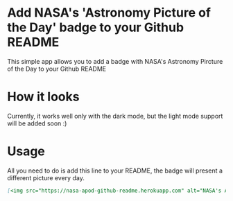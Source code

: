 # Add NASA's 'Astronomy Picture of the Day' badge to your Github README

This simple app allows you to add a badge with NASA's Astronomy Pircture of the Day to your Github README

# How it looks


Currently, it works well only with the dark mode, but the light mode support will be added soon :) 

# Usage

All you need to do is add this line to your README, the badge will present a different picture every day.

```md
[<img src="https://nasa-apod-github-readme.herokuapp.com" alt="NASA's Astronomy Picture of the Day" width="400" />](https://apod.nasa.gov/apod/astropix.html)
```

